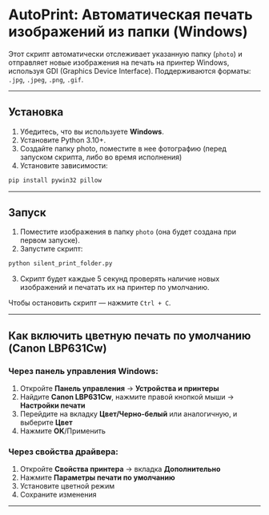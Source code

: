 # AutoPrint: Автоматическая печать изображений из папки (Windows)

Этот скрипт автоматически отслеживает указанную папку (`photo`) и отправляет новые изображения на печать на принтер Windows, используя GDI (Graphics Device Interface). Поддерживаются форматы: `.jpg`, `.jpeg`, `.png`, `.gif`.

---

## Установка

1. Убедитесь, что вы используете **Windows**.
2. Установите Python 3.10+.
3. Создайте папку photo, поместите в нее фотографию (перед запуском скрипта, либо во время исполнения)
4. Установите зависимости:

```bash
pip install pywin32 pillow
```

---

## Запуск

1. Поместите изображения в папку `photo` (она будет создана при первом запуске).
2. Запустите скрипт:

```bash
python silent_print_folder.py
```

3. Скрипт будет каждые 5 секунд проверять наличие новых изображений и печатать их на принтер по умолчанию.

Чтобы остановить скрипт — нажмите `Ctrl + C`.

---

## Как включить цветную печать по умолчанию (Canon LBP631Cw)

### Через панель управления Windows:

1. Откройте **Панель управления** → **Устройства и принтеры**
2. Найдите **Canon LBP631Cw**, нажмите правой кнопкой мыши → **Настройки печати**
3. Перейдите на вкладку **Цвет/Черно-белый** или аналогичную, и выберите **Цвет**
4. Нажмите **OK**/Применить

### Через свойства драйвера:

1. Откройте **Свойства принтера** → вкладка **Дополнительно**
2. Нажмите **Параметры печати по умолчанию**
3. Установите цветной режим
4. Сохраните изменения

---



